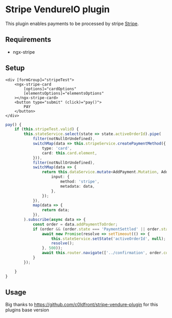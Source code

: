 # Stripe VendureIO plugin

This plugin enables payments to be processed by stripe [Stripe](https://www.stripe.com/).

## Requirements

- ngx-stripe

## Setup

```angular2html
<div [formGroup]="stripeTest">
    <ngx-stripe-card
        [options]="cardOptions"
        [elementsOptions]="elementsOptions"
    ></ngx-stripe-card>
    <button type="submit" (click)="pay()">
        PAY
    </button>
</div>
```

```typescript
pay() {
    if (this.stripeTest.valid) {
        this.stateService.select(state => state.activeOrderId).pipe(
            filter(notNullOrUndefined),
            switchMap(data => this.stripeService.createPaymentMethod({
                type: 'card',
                card: this.card.element,
            })),
            filter(notNullOrUndefined),
            switchMap(data => {
                return this.dataService.mutate<AddPayment.Mutation, AddPayment.Variables>(ADD_PAYMENT, {
                    input: {
                        method: 'stripe',
                        metadata: data,
                    },
                });
            }),
            map(data => {
                return data;
            }),
        ).subscribe(async data => {
            const order = data.addPaymentToOrder;
            if (order && (order.state === 'PaymentSettled' || order.state === 'PaymentAuthorized')) {
                await new Promise(resolve => setTimeout(() => {
                    this.stateService.setState('activeOrderId', null);
                    resolve();
                }, 500));
                await this.router.navigate(['../confirmation', order.code], {relativeTo: this.route});
            }
        });

    }
}
```

## Usage

Big thanks to https://github.com/c0ldfront/stripe-vendure-plugin for this plugins base version
